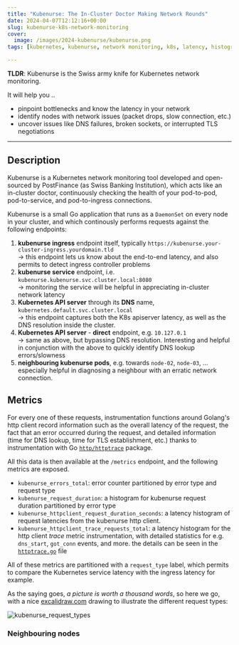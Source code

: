 ```yaml
---
title: "Kubenurse: The In-Cluster Doctor Making Network Rounds"
date: 2024-04-07T12:12:16+00:00
slug: kubenurse-k8s-network-monitoring
cover:
  image: /images/2024-kubenurse/kubenurse.png
tags: [kubernetes, kubenurse, network monitoring, k8s, latency, histogram, CNI]

---
```


**TLDR**: Kubenurse is the Swiss army knife for Kubernetes network monitoring.

It will help you ..

* pinpoint bottlenecks and know the latency in your network
* identify nodes with network issues (packet drops, slow connection, etc.)
* uncover issues like DNS failures, broken sockets, or interrupted TLS
  negotiations

---

## Description

Kubenurse is a Kubernetes network monitoring tool developed and open-sourced by
PostFinance (as Swiss Banking Institution), which acts like an in-cluster
doctor, continuously checking the health of your pod-to-pod, pod-to-service,
and pod-to-ingress connections.

Kubenurse is a small Go application that runs as a `DaemonSet` on every node in
your cluster, and which continously performs requests against the following
endpoints:

1. **kubenurse ingress** endpoint itself, typically
   `https://kubenurse.your-cluster-ingress.yourdomain.tld` \
   &rarr; this endpoint lets us know about the end-to-end latency, and also
   permits to detect ingress controller problems
1. **kubenurse service** endpoint, i.e. `kubenurse.kubenurse.svc.cluster.local:8080` \
   &rarr; monitoring the service will be helpful in appreciating in-cluster
   network latency
1. **Kubernetes API server** through its **DNS** name,
   `kubernetes.default.svc.cluster.local` \
   &rarr; this endpoint captures both the K8s apiserver latency, as well as the
   DNS resolution inside the cluster.
1. **Kubernetes API server** - **direct** endpoint, e.g. `10.127.0.1` \
   &rarr; same as above, but bypassing DNS resolution. Interesting and helpful
   in conjunction with the above to quickly identify DNS lookup errors/slowness
1. **neighbouring kubenurse pods**, e.g. towards `node-02`, `node-03`, ... \
   especially helpful in diagnosing a neighbour with an erratic network
   connection.

## Metrics

For every one of these requests, instrumentation functions around Golang's http
client record information such as the overall latency of the request, the fact
that an error occurred during the request, and detailed information (time for
DNS lookup, time for TLS establishment, etc.) thanks to instrumentation with
Go [`http/httptrace`](https://pkg.go.dev/net/http/httptrace) package.

All this data is then available at the `/metrics` endpoint, and the following
metrics are exposed.

* `kubenurse_errors_total`: error counter partitioned by error type and request type
* `kubenurse_request_duration`: a histogram for kubenurse request duration partitioned by error type
* `kubenurse_httpclient_request_duration_seconds`:  a latency histogram of request latencies from the kubenurse http client.
* `kubenurse_httpclient_trace_requests_total`: a latency histogram for the http
  client _trace_ metric instrumentation, with detailed statistics for e.g.
  `dns_start`, `got_conn` events, and more. the details can be seen in the
  [`httptrace.go`](https://github.com/postfinance/kubenurse/blob/52767fbb280b65c06ac926dac49dd874e9ec4aee/internal/servicecheck/httptrace.go#L73)
  file

All of these metrics are partitioned with a `request_type` label, which permits
to compare the Kubernetes service latency with the ingress latency for example.

As the saying goes, *a picture is worth a thousand words*, so here we go, with a nice [excalidraw.com](https://excalidraw.com/) drawing to illustrate the different request types:

![kubenurse_request_types](/images/2024-kubenurse/kubenurse.png)

### Neighbouring nodes
